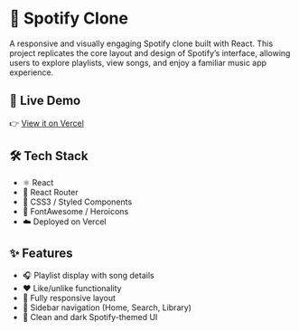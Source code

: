 
# 🎵 Spotify Clone

A responsive and visually engaging Spotify clone built with React. This project replicates the core layout and design of Spotify’s interface, allowing users to explore playlists, view songs, and enjoy a familiar music app experience.

## 🚀 Live Demo  
👉 [View it on Vercel](https://spotify-clone-omega-rouge.vercel.app/)  


## 🛠 Tech Stack

- ⚛️ React
- 🧭 React Router
- 💅 CSS3 / Styled Components
- 🎨 FontAwesome / Heroicons
- ☁️ Deployed on Vercel

## ✨ Features

- 🎧 Playlist display with song details
- ❤️ Like/unlike functionality
- 📱 Fully responsive layout
- 🧭 Sidebar navigation (Home, Search, Library)
- 🖤 Clean and dark Spotify-themed UI
